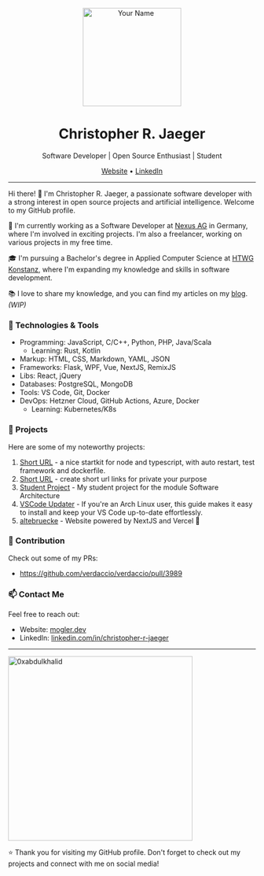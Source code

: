 <p align="center">
  <img src="https://avatars.githubusercontent.com/u/39583780?v=4" alt="Your Name" width="200" />
</p>

<h1 align="center">Christopher R. Jaeger</h1>

<p align="center">
  Software Developer | Open Source Enthusiast | Student
</p>

<p align="center">
  <a href="https://mogler.dev">Website</a> •
  <a href="https://linkedin.com/in/christopher-r-jaeger">LinkedIn</a>
</p>

---

Hi there! 👋 I'm Christopher R. Jaeger, a passionate software developer with a strong interest in open source projects and artificial intelligence. Welcome to my GitHub profile.

🌱 I'm currently working as a Software Developer at [Nexus AG](https://www.nexus-ag.de/) in Germany, where I'm involved in exciting projects.
I'm also a freelancer, working on various projects in my free time.

🎓 I'm pursuing a Bachelor's degree in Applied Computer Science at [HTWG Konstanz](https://www.htwg-konstanz.de/), where I'm expanding my knowledge and skills in software development.

📚 I love to share my knowledge, and you can find my articles on my [blog](https://mogler.dev). *(WIP)*

### 🔧 Technologies & Tools

- Programming: JavaScript, C/C++, Python, PHP, Java/Scala
  - Learning: Rust, Kotlin
- Markup: HTML, CSS, Markdown, YAML, JSON
- Frameworks: Flask, WPF, Vue, NextJS, RemixJS
- Libs: React, jQuery
- Databases: PostgreSQL, MongoDB
- Tools: VS Code, Git, Docker
- DevOps: Hetzner Cloud, GitHub Actions, Azure, Docker
  - Learning: Kubernetes/K8s
### 🚀 Projects

Here are some of my noteworthy projects:

1. [Short URL](https://github.com/moglerdev/ts-node-template/) - a nice startkit for node and typescript, with auto restart, test framework and dockerfile. 
1. [Short URL](https://github.com/moglerdev/short-url/) - create short url links for private your purpose 
2. [Student Project](https://github.com/moglerdev/se-cust-man) - My student project for the module Software Architecture
3. [VSCode Updater](https://gist.github.com/moglerdev/c9c4ba4a69b35c363af0da09b8526c5d) - If you're an Arch Linux user, this guide makes it easy to install and keep your VS Code up-to-date effortlessly.
4. [altebruecke](https://www.altebruecke.de/en?github=true) - Website powered by NextJS and Vercel 🤟

### 📝 Contribution

Check out some of my PRs:

- https://github.com/verdaccio/verdaccio/pull/3989

### 📫 Contact Me

Feel free to reach out:

- Website: [mogler.dev](https://mogler.dev)
- LinkedIn: [linkedin.com/in/christopher-r-jaeger](https://linkedin.com/in/christopher-r-jaeger)

---

  <img src="https://github-readme-stats.vercel.app/api/top-langs?username=moglerdev&show_icons=true&locale=en&layout=compact&line_height=20&title_color=7A7ADB&icon_color=2234AE&text_color=D3D3D3&bg_color=0,000000,130F40" width="375"  alt="0xabdulkhalid"/>

⭐️ Thank you for visiting my GitHub profile. Don't forget to check out my projects and connect with me on social media!
